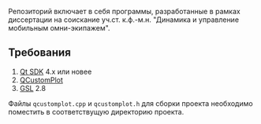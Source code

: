 Репозиторий включает в себя программы, разработанные в рамках диссертации
на соискание уч.ст. к.ф.-м.н. "Динамика и управление мобильным омни-экипажем".

## Требования

1. [Qt SDK](https://www.qt.io/) 4.x или новее
2. [QCustomPlot](https://www.qcustomplot.com/)
3. [GSL](https://www.gnu.org/software/gsl/) 2.8

Файлы `qcustomplot.cpp` и `qcustomplot.h` для сборки проекта необходимо поместить
в соответствущую директорию проекта.
